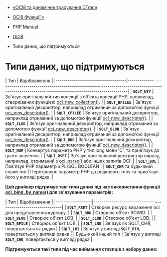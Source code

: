- [«OCI8 та динамічне трасування DTrace](oci8.dtrace.md)
- [OCI8 Функції »](ref.oci8.md)

- [PHP Manual](index.md)
- [OCI8](book.oci8.md)
- Типи даних, що підтримуються

# Типи даних, що підтримуються

| Тип | Відображення |
|-----------------------------------|------------- -------------------------------------------------- -------------------------------------------------- ----------------------------------------|
| **`SQLT_NTY`** | Зв'язує оригінальний тип колекції з об'єкта колекції PHP, наприклад, створюваних функцією [oci_new_collection()](function.oci-new-collection.md). |
| **`SQLT_BFILEE`** | Зв'язує оригінальний дескриптор, наприклад отриманий за допомогою функції [oci_new_descriptor()](function.oci-new-descriptor.md). |
| **`SQLT_CFILEE`** | Зв'язує оригінальний дескриптор, наприклад отриманий за допомогою функції [oci_new_descriptor()](function.oci-new-descriptor.md). |
| **`SQLT_CLOB`** | Зв'язує оригінальний дескриптор, наприклад отриманий за допомогою функції [oci_new_descriptor()](function.oci-new-descriptor.md). |
| **`SQLT_BLOB`** | Зв'язує оригінальний дескриптор, наприклад отриманий за допомогою функції [oci_new_descriptor()](function.oci-new-descriptor.md). |
| **`SQLT_RDD`** | Зв'язує оригінальний дескриптор, наприклад отриманий за допомогою функції [oci_new_descriptor()](function.oci-new-descriptor.md). |
| **`SQLT_NUM`** | Конвертує параметр PHP у тип long мови 'C', та прив'язує до цього значення. |
| **`SQLT_RSET`** | Зв'язує оригінальний дескриптор виразу, наприклад, отриманий з [oci_parse()](function.oci-parse.md) або інших запитів OCI. |
| **`SQLT_BOL`** | Пов'язує PHP параметр з PL/SQL BOOLEAN |
| **`SQLT_CHR`** та будь-який інший тип | Перетворює параметр PHP до рядкового типу та прив'язує його у вигляді рядка. |

**Цей драйвер підтримує такі типи даних під час використання
функції [oci_bind_by_name()](function.oci-bind-by-name.md) для зв'язування
параметрів:**

| Тип | Відображення |
|------------------|------------------------------ -------------------------------|
| **`SQLT_RSET`** | Створює ресурс вираження oci для представлення курсору. |
| **`SQLT_RDD`** | Створює об'єкт ROWID. |
| **`SQLT_BLOB`** | Створює об'єкт LOB. |
| **`SQLT_CLOB`** | Створює об'єкт LOB. |
| **`SQLT_BFILE`** | Створює об'єкт LOB. |
| **`SQLT_LNG`** | Зв'язує як SQLT_CHR, повертається як рядки |
| **`SQLT_LBI`** | Зв'язує у вигляді **`SQLT_BIN`**, повертається у вигляді рядка |
| Будь-який інший тип | Зв'язує у вигляді **`SQLT_CHR`**, повертається у вигляді рядка |

**Підтримуються такі типи під час виймання стовпців з набору
даних:**
